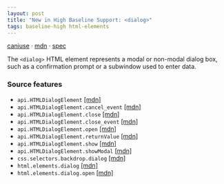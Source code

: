 ```yaml
---
layout: post
title: "New in High Baseline Support: <dialog>"
tags: baseline-high html-elements
---
```


[caniuse](https://caniuse.com/?search=dialog) · [mdn](https://developer.mozilla.org/en-US/search?q=<dialog>) · [spec](https://html.spec.whatwg.org/multipage/interactive-elements.html#the-dialog-element)

The `<dialog>` HTML element represents a modal or non-modal dialog box, such as a confirmation prompt or a subwindow used to enter data.

### Source features

- ``api.HTMLDialogElement`` [[mdn]](https://developer.mozilla.org/en-US/search?q=api.HTMLDialogElement)
- ``api.HTMLDialogElement.cancel_event`` [[mdn]](https://developer.mozilla.org/en-US/search?q=api.HTMLDialogElement.cancel_event)
- ``api.HTMLDialogElement.close`` [[mdn]](https://developer.mozilla.org/en-US/search?q=api.HTMLDialogElement.close)
- ``api.HTMLDialogElement.close_event`` [[mdn]](https://developer.mozilla.org/en-US/search?q=api.HTMLDialogElement.close_event)
- ``api.HTMLDialogElement.open`` [[mdn]](https://developer.mozilla.org/en-US/search?q=api.HTMLDialogElement.open)
- ``api.HTMLDialogElement.returnValue`` [[mdn]](https://developer.mozilla.org/en-US/search?q=api.HTMLDialogElement.returnValue)
- ``api.HTMLDialogElement.show`` [[mdn]](https://developer.mozilla.org/en-US/search?q=api.HTMLDialogElement.show)
- ``api.HTMLDialogElement.showModal`` [[mdn]](https://developer.mozilla.org/en-US/search?q=api.HTMLDialogElement.showModal)
- ``css.selectors.backdrop.dialog`` [[mdn]](https://developer.mozilla.org/en-US/search?q=css.selectors.backdrop.dialog)
- ``html.elements.dialog`` [[mdn]](https://developer.mozilla.org/en-US/search?q=html.elements.dialog)
- ``html.elements.dialog.open`` [[mdn]](https://developer.mozilla.org/en-US/search?q=html.elements.dialog.open)
